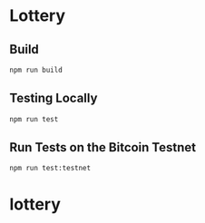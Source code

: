 # Lottery

## Build

```sh
npm run build
```

## Testing Locally

```sh
npm run test
```

## Run Tests on the Bitcoin Testnet

```sh
npm run test:testnet
```
# lottery
